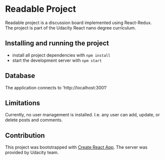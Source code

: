 # Readable Project

Readable project is a discussion board implemented using React-Redux.
The project is part of the Udacity React nano degree curriculum.


## Installing and running the project
* install all project dependencies with `npm install`
* start the development server with `npm start`


## Database
The application connects to 'http://localhost:3001'


## Limitations
Currently, no user management is installed. I.e. any user can add, update, or delete posts and comments.


## Contribution

This project was bootstrapped with [Create React App](https://github.com/facebookincubator/create-react-app).
The server was provided by Udacity team.
